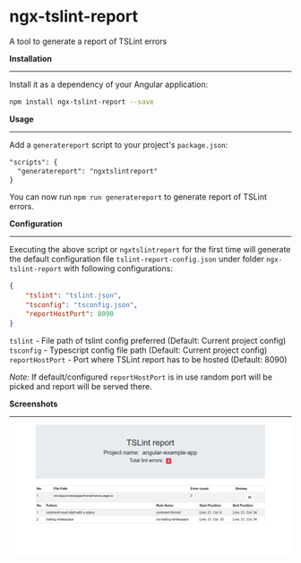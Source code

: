 # ngx-tslint-report
A tool to generate a report of TSLint errors

**Installation**
***
Install it as a dependency of your Angular application:
```sh
npm install ngx-tslint-report --save
```
**Usage**
***
Add a `generatereport` script to your project's `package.json`:
```
"scripts": {
  "generatereport": "ngxtslintreport"
}
```
You can now run `npm run generatereport` to generate report of TSLint errors.

**Configuration**
***
Executing the above script or `ngxtslintreport` for the first time will generate the default configuration file `tslint-report-config.json` under folder `ngx-tslint-report` with following configurations:
```json
{
    "tslint": "tslint.json",
    "tsconfig": "tsconfig.json",
    "reportHostPort": 8090
}
```
`tslint` - File path of tslint config preferred (Default: Current project config)
`tsconfig` - Typescript config file path (Default: Current project config)
`reportHostPort` - Port where TSLint report has to be hosted (Default: 8090)

*Note:* If default/configured `reportHostPort` is in use random port will be picked and report will be served there.

**Screenshots**
***
![ngx-tslint-report output](https://raw.githubusercontent.com/Dineshrajaa/ngx-tslint-report/master/ngx-tslint-report.png  "ngx-tslint-report ")
